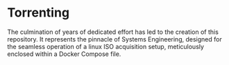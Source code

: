 # Torrenting
The culmination of years of dedicated effort has led to the creation of this repository. It represents the pinnacle of Systems Engineering, designed for the seamless operation of a linux ISO acquisition setup, meticulously enclosed within a Docker Compose file.
